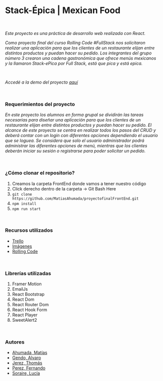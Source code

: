 #  Stack-Épica | Mexican Food

<br>

 
 *Este proyecto es una práctica de desarrollo web realizada con React.*
 
*Como proyecto final del curso Rolling Code #FullStack nos solicitaron realizar una aplicación para que los clientes de un restaurante elijan entre distintos productos y puedan hacer su pedido. Los integrantes del grupo número 3 crearon una cadena gastronómica que ofrece menús mexicanos y la llamaron Stack-ePica por Full Stack, está que pica y está epica.*

<br>

*Accedé a la demo del proyecto [aquí](https://stack-epik.netlify.app/)*


<br>

### Requerimientos del proyecto
*En este proyecto los alumnos en forma grupal se dividirán las tareas necesarias para diseñar una aplicación para que los clientes de un restaurante elijan entre distintos productos y puedan hacer su pedido. El alcance de este proyecto se centra en realizar todos los pasos del CRUD y deberá contar con un login con diferentes opciones dependiendo el usuario que se loguea. Se considera que solo el usuario administrador podrá administrar las diferentes opciones de menú, mientras que los clientes deberán iniciar su sesión o registrarse para poder solicitar un pedido.*

<br>

### ¿Cómo clonar el repositorio?
1. Creamos la carpeta FrontEnd donde vamos a tener nuestro código
2. Click derecho dentro de la carpeta -> Git Bash Here
3. `git clone https://github.com/MatiasAhumada/proyectofinalFrontEnd.git`
4. `npm install`
5. `npm run start`

<br>

### Recursos utilizados

- [Trello](https://trello.com/b/VOgTgfLo/proyecto-final-rollingcode)
- [Imágenes](https://trello.com/c/2zMB4LYV/4-recursos-graficos)
- [Rolling Code](https://campus.rollingcodeschool.com/login/index.php)

<br>

### Librerías utilizadas

1. Framer Motion
1. EmailJs
1. React Bootstrap
1. React Dom
1. React Router Dom
1. React Hook Form
1. React Player
1. SweetAlert2

<br>


### Autores
- [Ahumada, Matías](https://github.com/MatiasAhumada)
- [Gendo, Alvaro](https://github.com/Alvaro-Gendo)
- [Jerez, Thomás](https://github.com/Thomyjerez)
- [Perez, Fernando](https://github.com/PerezFe)
- [Soraire, Lucía](https://github.com/luciasoraire)

